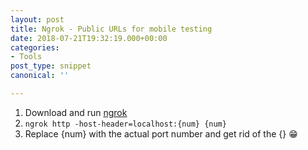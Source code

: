 ```yaml
---
layout: post
title: Ngrok - Public URLs for mobile testing
date: 2018-07-21T19:32:19.000+00:00
categories:
- Tools
post_type: snippet
canonical: ''

---
```

1.  Download and run [ngrok](https://ngrok.com/)
2.  `ngrok http -host-header=localhost:{num} {num}`
3.  Replace {num} with the actual port number and get rid of the {} 😁